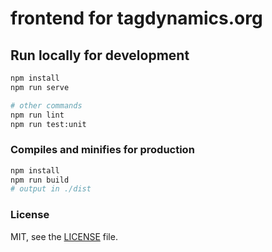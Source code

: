 # frontend for tagdynamics.org

## Run locally for development

``` bash
npm install
npm run serve

# other commands
npm run lint
npm run test:unit
```

### Compiles and minifies for production

``` bash
npm install
npm run build
# output in ./dist
```

### License

MIT, see the [LICENSE](LICENSE.md) file.
